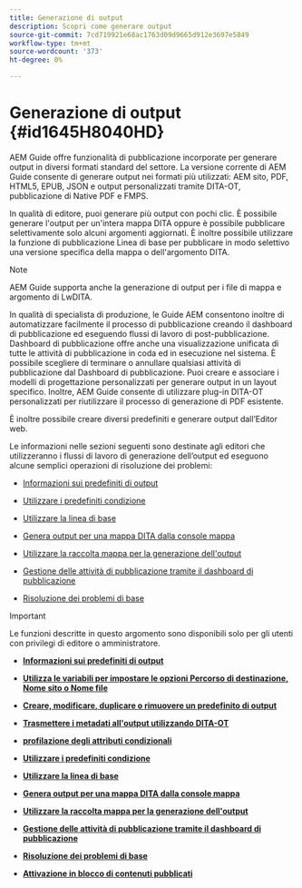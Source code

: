 ```yaml
---
title: Generazione di output
description: Scopri come generare output
source-git-commit: 7cd719921e68ac1763d09d9665d912e3697e5849
workflow-type: tm+mt
source-wordcount: '373'
ht-degree: 0%

---
```



# Generazione di output {#id1645H8040HD}

AEM Guide offre funzionalità di pubblicazione incorporate per generare output in diversi formati standard del settore. La versione corrente di AEM Guide consente di generare output nei formati più utilizzati: AEM sito, PDF, HTML5, EPUB, JSON e output personalizzati tramite DITA-OT, pubblicazione di Native PDF e FMPS.

In qualità di editore, puoi generare più output con pochi clic. È possibile generare l&#39;output per un&#39;intera mappa DITA oppure è possibile pubblicare selettivamente solo alcuni argomenti aggiornati. È inoltre possibile utilizzare la funzione di pubblicazione Linea di base per pubblicare in modo selettivo una versione specifica della mappa o dell&#39;argomento DITA.

>[!NOTE]
>
> AEM Guide supporta anche la generazione di output per i file di mappa e argomento di LwDITA.

In qualità di specialista di produzione, le Guide AEM consentono inoltre di automatizzare facilmente il processo di pubblicazione creando il dashboard di pubblicazione ed eseguendo flussi di lavoro di post-pubblicazione. Dashboard di pubblicazione offre anche una visualizzazione unificata di tutte le attività di pubblicazione in coda ed in esecuzione nel sistema. È possibile scegliere di terminare o annullare qualsiasi attività di pubblicazione dal Dashboard di pubblicazione. Puoi creare e associare i modelli di progettazione personalizzati per generare output in un layout specifico. Inoltre, AEM Guide consente di utilizzare plug-in DITA-OT personalizzati per riutilizzare il processo di generazione di PDF esistente.

È inoltre possibile creare diversi predefiniti e generare output dall’Editor web.

Le informazioni nelle sezioni seguenti sono destinate agli editori che utilizzeranno i flussi di lavoro di generazione dell’output ed eseguono alcune semplici operazioni di risoluzione dei problemi:

- [Informazioni sui predefiniti di output](generate-output-understand-presets.md#)

- [Utilizzare i predefiniti condizione](generate-output-use-condition-presets.md#)

- [Utilizzare la linea di base](generate-output-use-baseline-for-publishing.md#)

- [Genera output per una mappa DITA dalla console mappa](generate-output-for-a-dita-map.md#)

- [Utilizzare la raccolta mappa per la generazione dell&#39;output](generate-output-use-map-collection-output-generation.md#)

- [Gestione delle attività di pubblicazione tramite il dashboard di pubblicazione](generate-output-publish-dashboard.md#)

- [Risoluzione dei problemi di base](generate-output-basic-troubleshooting.md#)


>[!IMPORTANT]
>
> Le funzioni descritte in questo argomento sono disponibili solo per gli utenti con privilegi di editore o amministratore.

- **[Informazioni sui predefiniti di output](generate-output-understand-presets.md)**

- **[Utilizza le variabili per impostare le opzioni Percorso di destinazione, Nome sito o Nome file](generate-output-use-variables.md)**

- **[Creare, modificare, duplicare o rimuovere un predefinito di output](generate-output-create-edit-preset.md)**

- **[Trasmettere i metadati all&#39;output utilizzando DITA-OT](pass-metadata-dita-ot.md)**

- **[profilazione degli attributi condizionali](generate-output-conditional-attribute-profiling.md)**

- **[Utilizzare i predefiniti condizione](generate-output-use-condition-presets.md)**

- **[Utilizzare la linea di base](generate-output-use-baseline-for-publishing.md)**

- **[Genera output per una mappa DITA dalla console mappa](generate-output-for-a-dita-map.md)**

- **[Utilizzare la raccolta mappa per la generazione dell&#39;output](generate-output-use-map-collection-output-generation.md)**

- **[Gestione delle attività di pubblicazione tramite il dashboard di pubblicazione](generate-output-publish-dashboard.md)**

- **[Risoluzione dei problemi di base](generate-output-basic-troubleshooting.md)**

- **[Attivazione in blocco di contenuti pubblicati](conf-bulk-activation.md)**


